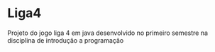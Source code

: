 # Liga4
Projeto do jogo liga 4 em java desenvolvido no primeiro semestre na disciplina de introdução a programação
